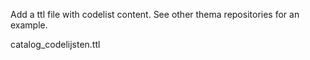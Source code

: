Add a ttl file with codelist content. See other thema repositories for an example.


catalog_codelijsten.ttl